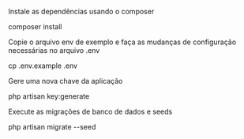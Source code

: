 Instale as dependências usando o composer

composer install


Copie o arquivo env de exemplo e faça as mudanças de configuração necessárias no arquivo .env

cp .env.example .env


Gere uma nova chave da aplicação

php artisan key:generate


Execute as migrações de banco de dados e seeds

php artisan migrate --seed
